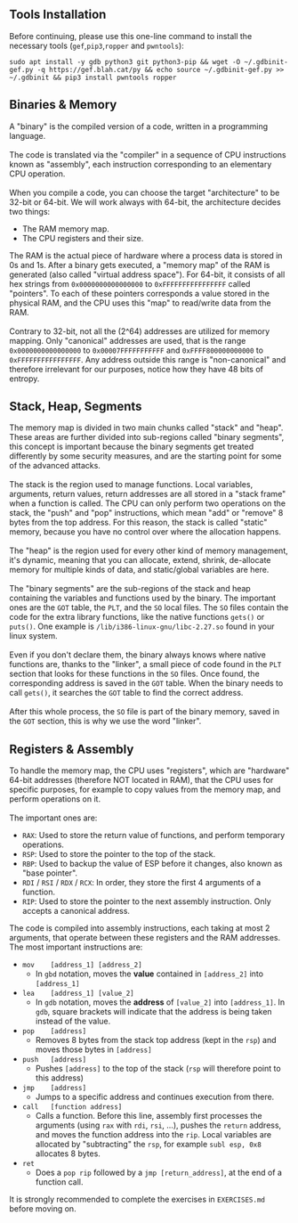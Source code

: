 ## Tools Installation
Before continuing, please use this one-line command to install the necessary tools (`gef`,`pip3`,`ropper` and `pwntools`):
```
sudo apt install -y gdb python3 git python3-pip && wget -O ~/.gdbinit-gef.py -q https://gef.blah.cat/py && echo source ~/.gdbinit-gef.py >> ~/.gdbinit && pip3 install pwntools ropper
```

## Binaries & Memory

A "binary" is the compiled version of a code, written in a programming language.\
\
The code is translated via the "compiler" in a sequence of CPU instructions known as "assembly", each instruction corresponding to an elementary CPU operation.\
\
When you compile a code, you can choose the target "architecture" to be 32-bit or 64-bit. We will work always with 64-bit, the architecture decides two things:
- The RAM memory map.
- The CPU registers and their size.

The RAM is the actual piece of hardware where a process data is stored in 0s and 1s. After a binary gets executed, a "memory map" of the RAM is generated (also called "virtual address space"). For 64-bit, it consists of all hex strings from `0x0000000000000000` to `0xFFFFFFFFFFFFFFFF` called "pointers". To each of these pointers corresponds a value stored in the physical RAM, and the CPU uses this "map" to read/write data from the RAM.\
\
Contrary to 32-bit, not all the (2^64) addresses are utilized for memory mapping. Only "canonical" addresses are used, that is the range `0x0000000000000000` to `0x00007FFFFFFFFFFF` and `0xFFFF800000000000` to `0xFFFFFFFFFFFFFFFF`. Any address outside this range is "non-canonical" and therefore irrelevant for our purposes, notice how they have 48 bits of entropy.

## Stack, Heap, Segments
The memory map is divided in two main chunks called "stack" and "heap". These areas are further divided into sub-regions called "binary segments", this concept is important because the binary segments get treated differently by some security measures, and are the starting point for some of the advanced attacks.\
\
The stack is the region used to manage functions. Local variables, arguments, return values, return addresses are all stored in a "stack frame" when a function is called. The CPU can only perform two operations on the stack, the "push" and "pop" instructions, which mean "add" or "remove" 8 bytes from the top address. For this reason, the stack is called "static" memory, because you have no control over where the allocation happens.\
\
The "heap" is the region used for every other kind of memory management, it's dynamic, meaning that you can allocate, extend, shrink, de-allocate memory for multiple kinds of data, and static/global variables are here.\
\
The "binary segments" are the sub-regions of the stack and heap containing the variables and functions used by the binary. The important ones are the `GOT` table, the `PLT`, and the `SO` local files. The `SO` files contain the code for the extra library functions, like the native functions `gets()` or `puts()`. One example is `/lib/i386-linux-gnu/libc-2.27.so` found in your linux system.\
\
Even if you don't declare them, the binary always knows where native functions are, thanks to the "linker", a small piece of code found in the `PLT` section that looks for these functions in the `SO` files. Once found, the corresponding address is saved in the `GOT` table. When the binary needs to call `gets()`, it searches the `GOT` table to find the correct address.\
\
After this whole process, the `SO` file is part of the binary memory, saved in the `GOT` section, this is why we use the word "linker".

## Registers & Assembly

To handle the memory map, the CPU uses "registers", which are "hardware" 64-bit addresses (therefore NOT located in RAM), that the CPU uses for specific purposes, for example to copy values from the memory map, and perform operations on it.\
\
The important ones are:
- `RAX`: Used to store the return value of functions, and perform temporary operations.
- `RSP`: Used to store the pointer to the top of the stack.
- `RBP`: Used to backup the value of ESP before it changes, also known as "base pointer".
- `RDI` / `RSI` / `RDX` / `RCX`: In order, they store the first 4 arguments of a function.
- `RIP`: Used to store the pointer to the next assembly instruction. Only accepts a canonical address.

The code is compiled into assembly instructions, each taking at most 2 arguments, that operate between these registers and the RAM addresses. The most important instructions are:
- `mov    [address_1] [address_2]`
  - In `gbd` notation, moves the **value** contained in `[address_2]` into `[address_1]`
- `lea    [address_1] [value_2]`
  - In `gdb` notation, moves the **address** of `[value_2]` into `[address_1]`. In `gdb`, square brackets will indicate that the address is being taken instead of the value.
- `pop    [address]`
  - Removes 8 bytes from the stack top address (kept in the `rsp`) and moves those bytes in `[address]`
- `push   [address]`
  - Pushes `[address]` to the top of the stack (`rsp` will therefore point to this address)
- `jmp    [address]`
  - Jumps to a specific address and continues execution from there.
- `call   [function address]`
  - Calls a function. Before this line, assembly first processes the arguments (using `rax` with `rdi`, `rsi`, ...), pushes the `return` address, and moves the function address into the `rip`. Local variables are allocated by "subtracting" the `rsp`, for example `subl esp, 0x8` allocates 8 bytes.
- `ret`    
  - Does a `pop rip` followed by a `jmp [return_address]`, at the end of a function call.

It is strongly recommended to complete the exercises in `EXERCISES.md` before moving on.
